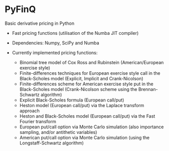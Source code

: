 # PyFinQ
Basic derivative pricing in Python
    
- Fast pricing functions (utilisation of the Numba JIT compiler)
- Dependencies: Numpy, SciPy and Numba
- Currently implemented pricing functions:
        
    - Binomial tree model of Cox Ross and Rubinstein (American/European exercise style)
    - Finite-differences techniques for European exercise style call in the Black-Scholes model (Explicit, Implicit and Crank-Nicolson) 
    - Finite-differences scheme for American exercise style put in the Black-Scholes model (Crank-Nicolson scheme using the Brennan-Schwartz algorithm)
    - Explicit Black-Scholes formula (European call/put)
    - Heston model (European call/put) via the Laplace transform approach
    - Heston and Black-Scholes model (European call/put) via the Fast Fourier transform
    - European put/call option via Monte Carlo simulation (also importance sampling, and/or antithetic variables)
    - American put/call option via Monte Carlo simulation (using the Longstaff-Schwartz algorithm)